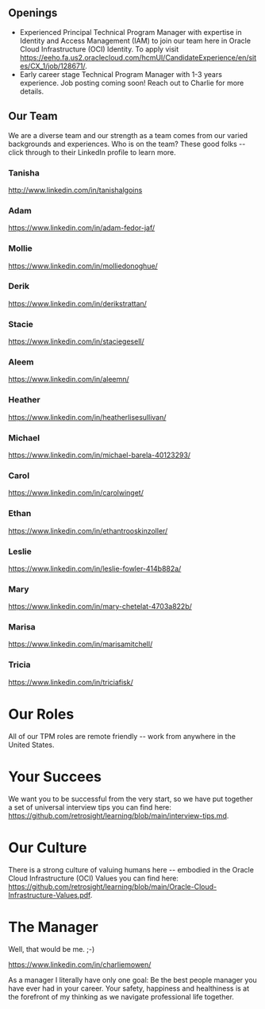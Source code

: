 ## Openings

* Experienced Principal Technical Program Manager with expertise in Identity and Access Management (IAM) to join our team here in Oracle Cloud Infrastructure (OCI) Identity. To apply visit https://eeho.fa.us2.oraclecloud.com/hcmUI/CandidateExperience/en/sites/CX_1/job/128671/.
* Early career stage Technical Program Manager with 1-3 years experience. Job posting coming soon! Reach out to Charlie for more details.

## Our Team

We are a diverse team and our strength as a team comes from our varied backgrounds and experiences. Who is on the team? These good folks -- click through to their LinkedIn profile to learn more.

### Tanisha

http://www.linkedin.com/in/tanishalgoins

### Adam

https://www.linkedin.com/in/adam-fedor-jaf/

### Mollie

https://www.linkedin.com/in/molliedonoghue/

### Derik

https://www.linkedin.com/in/derikstrattan/

### Stacie

https://www.linkedin.com/in/staciegesell/

### Aleem

https://www.linkedin.com/in/aleemn/

### Heather

https://www.linkedin.com/in/heatherlisesullivan/

### Michael

https://www.linkedin.com/in/michael-barela-40123293/

### Carol

https://www.linkedin.com/in/carolwinget/

### Ethan

https://www.linkedin.com/in/ethantrooskinzoller/

### Leslie

https://www.linkedin.com/in/leslie-fowler-414b882a/

### Mary

https://www.linkedin.com/in/mary-chetelat-4703a822b/

### Marisa

https://www.linkedin.com/in/marisamitchell/

### Tricia

https://www.linkedin.com/in/triciafisk/

# Our Roles

All of our TPM roles are remote friendly -- work from anywhere in the United States.

# Your Succees

We want you to be successful from the very start, so we have put together a set of universal interview tips you can find here: https://github.com/retrosight/learning/blob/main/interview-tips.md.

# Our Culture

There is a strong culture of valuing humans here -- embodied in the Oracle Cloud Infrastructure (OCI) Values you can find here: https://github.com/retrosight/learning/blob/main/Oracle-Cloud-Infrastructure-Values.pdf.

# The Manager

Well, that would be me. ;-)

https://www.linkedin.com/in/charliemowen/

As a manager I literally have only one goal: Be the best people manager you have ever had in your career. Your safety, happiness and healthiness is at the forefront of my thinking as we navigate professional life together.

